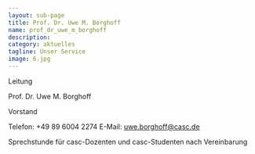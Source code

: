 ```yaml
---
layout: sub-page
title: Prof. Dr. Uwe M. Borghoff
name: prof_dr_uwe_m_borghoff
description: 
category: aktuelles
tagline: Unser Service
image: 6.jpg
---
```




Leitung

Prof. Dr. Uwe M. Borghoff

Vorstand

Telefon:  +49 89 6004 2274 
E-Mail:  uwe.borghoff@casc.de

Sprechstunde für casc-Dozenten und casc-Studenten nach Vereinbarung

 

